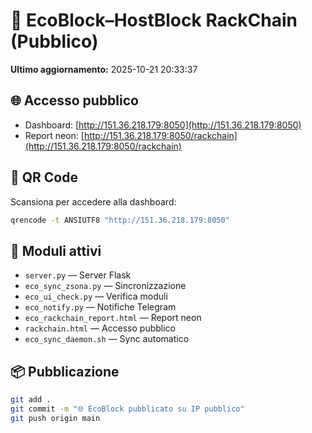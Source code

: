 # 🚀 EcoBlock–HostBlock RackChain (Pubblico)

**Ultimo aggiornamento:** 2025-10-21 20:33:37

## 🌐 Accesso pubblico

- Dashboard: [http://151.36.218.179:8050](http://151.36.218.179:8050)
- Report neon: [http://151.36.218.179:8050/rackchain](http://151.36.218.179:8050/rackchain)

## 📱 QR Code

Scansiona per accedere alla dashboard:

```bash
qrencode -t ANSIUTF8 "http://151.36.218.179:8050"
```

## 🔧 Moduli attivi

- `server.py` — Server Flask
- `eco_sync_zsona.py` — Sincronizzazione
- `eco_ui_check.py` — Verifica moduli
- `eco_notify.py` — Notifiche Telegram
- `eco_rackchain_report.html` — Report neon
- `rackchain.html` — Accesso pubblico
- `eco_sync_daemon.sh` — Sync automatico

## 📦 Pubblicazione

```bash
git add .
git commit -m "🌐 EcoBlock pubblicato su IP pubblico"
git push origin main
```

